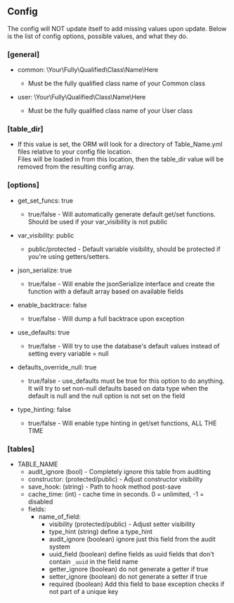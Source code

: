 ## Config

The config will NOT update itself to add missing values upon update. Below is the list of config options, possible values, and what they do.


### [general]

 - common: \Your\Fully\Qualified\Class\Name\Here
   - Must be the fully qualified class name of your Common class

 - user: \Your\Fully\Qualified\Class\Name\Here
   - Must be the fully qualified class name of your User class

### [table_dir]
 - If this value is set, the ORM will look for a directory of Table_Name.yml files relative to your config file location.  
   Files will be loaded in from this location, then the table_dir value will be removed from the resulting config array.

### [options]
 - get_set_funcs: true
   - true/false - Will automatically generate default get/set functions.  Should be used if your var_visibility is not public

 - var_visibility: public
   - public/protected - Default variable visibility, should be protected if you're using getters/setters.

 - json_serialize: true
   - true/false - Will enable the jsonSerialize interface and create the function with a default array based on available fields

 - enable_backtrace: false
   - true/false - Will dump a full backtrace upon exception

 - use_defaults: true
   - true/false - Will try to use the database's default values instead of setting every variable = null

 - defaults_override_null: true
   - true/false - use_defaults must be true for this option to do anything.  It will try to set non-null defaults based on data type when the default is null and the null option is not set on the field
   
 - type_hinting: false
   - true/false - Will enable type hinting in get/set functions, ALL THE TIME
   
   
### [tables]
   - TABLE_NAME
     - audit_ignore (bool) - Completely ignore this table from auditing
     - constructor: (protected/public) - Adjust constructor visibility
     - save_hook: (string) - Path to hook method post-save
     - cache_time: (int) - cache time in seconds.  0 = unlimited, -1 = disabled
     - fields:
       - name_of_field:
         - visibility (protected/public) - Adjust setter visibility
         - type_hint (string) define a type_hint
         - audit_ignore (boolean) ignore just this field from the audit system
         - uuid_field (boolean) define fields as uuid fields that don't contain `_uuid` in the field name
         - getter_ignore (boolean) do not generate a getter if true
         - setter_ignore (boolean) do not generate a setter if true
         - required (boolean) Add this field to base exception checks if not part of a unique key
